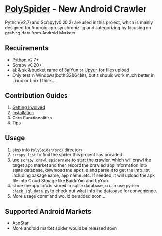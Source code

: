 [PolySpider] - New Android Crawler
==========
Python(v2.7) and Scrapy(v0.20.2) are used in this project, which is mainly designed for Android app synchronizing and categorizing by focusing on grabing data from Android Markets.

## Requirements
*	[Python] v2.7+
*	[Scrapy] v0.20+
*	ak & sk & bucket name of [BaiYun] or [Upyun] for files upload
*	Only test in Windows(both 32&64bit), but it should work much better in Linux or Unix I think...

## Contribution Guides
1.	[Getting Involved]
2.	[Installation]
3.	Core Functionalities
4.	Tips

## Usage
1.	step into `PolySpider/src/` directory
2.	`scrapy list` to find the spider this project has provided
3.	use `scrapy crawl spidername` to start the crawler, which will crawl the target app market and then record the  crawled app information into sqlite database, download the apk file and parse it to get the info_list including pakage name, app name .etc. If needed, it will upload the apk file into Cloud Storage like BaiduYun and UpYun.
4.	since the app info is stored in sqlite database, u can use `python check_sql_data.py` to check out what info the database for convenience.
5.	More usage command would be added soon...

## Supported Android Markets
*	[AppStar]
*	More android market spider would be released soon




[AppStar]:http://www.appstar.com.cn/
[Python]:http://www.python.org/
[Scrapy]:http://www.scrapy.org/
[BaiYun]:http://developer.baidu.com
[Upyun]:https://www.upyun.com
[Getting Involved]:http://wh1100717.github.io/PolyTechDocs/docs/invovled/
[Installation]: http://wh1100717.github.io/PolyTechDocs/python/scrapy/installation/
[PolySpider]: https://github.com/wh1100717/PolySpider
